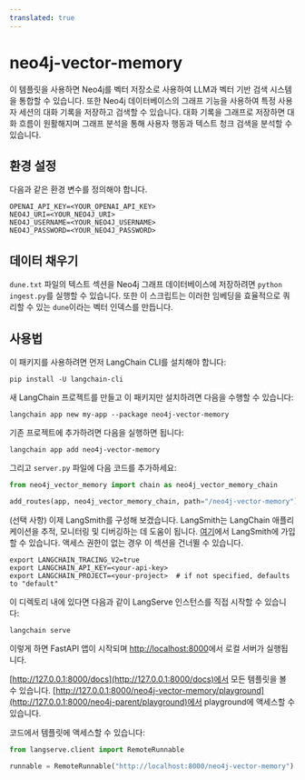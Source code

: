 ```yaml
---
translated: true
---
```


# neo4j-vector-memory

이 템플릿을 사용하면 Neo4j를 벡터 저장소로 사용하여 LLM과 벡터 기반 검색 시스템을 통합할 수 있습니다.
또한 Neo4j 데이터베이스의 그래프 기능을 사용하여 특정 사용자 세션의 대화 기록을 저장하고 검색할 수 있습니다.
대화 기록을 그래프로 저장하면 대화 흐름이 원활해지며 그래프 분석을 통해 사용자 행동과 텍스트 청크 검색을 분석할 수 있습니다.

## 환경 설정

다음과 같은 환경 변수를 정의해야 합니다.

```shell
OPENAI_API_KEY=<YOUR_OPENAI_API_KEY>
NEO4J_URI=<YOUR_NEO4J_URI>
NEO4J_USERNAME=<YOUR_NEO4J_USERNAME>
NEO4J_PASSWORD=<YOUR_NEO4J_PASSWORD>
```

## 데이터 채우기

`dune.txt` 파일의 텍스트 섹션을 Neo4j 그래프 데이터베이스에 저장하려면 `python ingest.py`를 실행할 수 있습니다.
또한 이 스크립트는 이러한 임베딩을 효율적으로 쿼리할 수 있는 `dune`이라는 벡터 인덱스를 만듭니다.

## 사용법

이 패키지를 사용하려면 먼저 LangChain CLI를 설치해야 합니다:

```shell
pip install -U langchain-cli
```

새 LangChain 프로젝트를 만들고 이 패키지만 설치하려면 다음을 수행할 수 있습니다:

```shell
langchain app new my-app --package neo4j-vector-memory
```

기존 프로젝트에 추가하려면 다음을 실행하면 됩니다:

```shell
langchain app add neo4j-vector-memory
```

그리고 `server.py` 파일에 다음 코드를 추가하세요:

```python
from neo4j_vector_memory import chain as neo4j_vector_memory_chain

add_routes(app, neo4j_vector_memory_chain, path="/neo4j-vector-memory")
```

(선택 사항) 이제 LangSmith를 구성해 보겠습니다.
LangSmith는 LangChain 애플리케이션을 추적, 모니터링 및 디버깅하는 데 도움이 됩니다.
[여기](https://smith.langchain.com/)에서 LangSmith에 가입할 수 있습니다.
액세스 권한이 없는 경우 이 섹션을 건너뛸 수 있습니다.

```shell
export LANGCHAIN_TRACING_V2=true
export LANGCHAIN_API_KEY=<your-api-key>
export LANGCHAIN_PROJECT=<your-project>  # if not specified, defaults to "default"
```

이 디렉토리 내에 있다면 다음과 같이 LangServe 인스턴스를 직접 시작할 수 있습니다:

```shell
langchain serve
```

이렇게 하면 FastAPI 앱이 시작되며 [http://localhost:8000](http://localhost:8000)에서 로컬 서버가 실행됩니다.

[http://127.0.0.1:8000/docs](http://127.0.0.1:8000/docs)에서 모든 템플릿을 볼 수 있습니다.
[http://127.0.0.1:8000/neo4j-vector-memory/playground](http://127.0.0.1:8000/neo4j-parent/playground)에서 playground에 액세스할 수 있습니다.

코드에서 템플릿에 액세스할 수 있습니다:

```python
from langserve.client import RemoteRunnable

runnable = RemoteRunnable("http://localhost:8000/neo4j-vector-memory")
```
